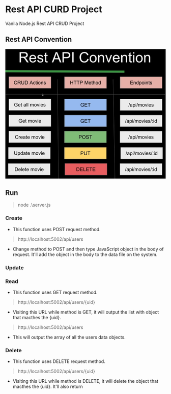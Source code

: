 # Rest API CURD Project
Vanila Node.js Rest API CRUD Project
## Rest API Convention
![Rest API Convention](./REST%20API%20Convention.png "Rest API Convention")
## Run 
> node .\server.js
### Create
- This function uses POST request method.
> http://localhost:5002/api/users
- Change method to POST and then type JavaScript object in the body of request. It'll add the object in the body to the data file on the system.
### Update

### Read
- This function uses GET request method.
> http://localhost:5002/api/users/{uid}
- Visiting this URL while method is GET, it will output the list with object that macthes the {uid}.
> http://localhost:5002/api/users
- This will output the array of all the users data objects.

### Delete
- This function uses DELETE request method.
> http://localhost:5002/api/users/{uid}
- Visiting this URL while method is DELETE, it will delete the object that macthes the {uid}. It'll also return 